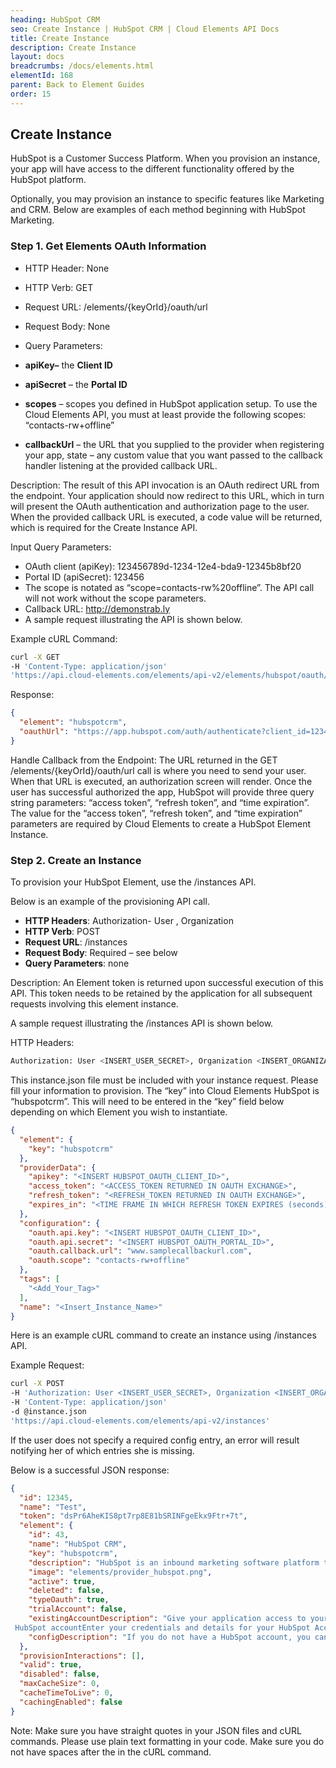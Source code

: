```yaml
---
heading: HubSpot CRM
seo: Create Instance | HubSpot CRM | Cloud Elements API Docs
title: Create Instance
description: Create Instance
layout: docs
breadcrumbs: /docs/elements.html
elementId: 168
parent: Back to Element Guides
order: 15
---
```


## Create Instance

HubSpot is a Customer Success Platform. When you provision an instance, your app will have access to the different functionality offered by the HubSpot platform.

Optionally, you may provision an instance to specific features like Marketing and CRM. Below are examples of each method beginning with HubSpot Marketing.

### Step 1. Get Elements OAuth Information

* HTTP Header: None
* HTTP Verb: GET
* Request URL: /elements/{keyOrId}/oauth/url
* Request Body: None
* Query Parameters:

* __apiKey–__ the __Client ID__
* __apiSecret__ – the __Portal ID__
* __scopes__ – scopes you defined in HubSpot application setup. To use the Cloud Elements API, you must at least provide the following scopes: “contacts-rw+offline”
* __callbackUrl__ – the URL that you supplied to the provider when registering your app, state – any custom value that you want passed to the callback handler listening at the provided callback URL.

Description: The result of this API invocation is an OAuth redirect URL from the endpoint. Your application should now redirect to this URL, which in turn will present the OAuth authentication and authorization page to the user. When the provided callback URL is executed, a code value will be returned, which is required for the Create Instance API.

Input Query Parameters:

* OAuth client (apiKey): 123456789d-1234-12e4-bda9-12345b8bf20
* Portal ID (apiSecret): 123456
* The scope is notated as “scope=contacts-rw%20offline”. The API call will not work without the scope parameters.
* Callback URL: http://demonstrab.ly
* A sample request illustrating the API is shown below.

Example cURL Command:

```bash
curl -X GET
-H 'Content-Type: application/json'
'https://api.cloud-elements.com/elements/api-v2/elements/hubspot/oauth/url?apiKey=123456789d-1234-12e4-bda9-12345b8bf20&apiSecret=123456&scope=contacts-rw%20offline&callbackUrl=http://demonstrab.ly'
```

Response:

```json
{
  "element": "hubspotcrm",
  "oauthUrl": "https://app.hubspot.com/auth/authenticate?client_id=123456789d-1234-12e4-bda9-12345b8bf20&portalId=123456&redirect_uri=http%3A%2F%2Fdemonstrab.ly&scope=contacts-rw%20offline"
}
```

Handle Callback from the Endpoint:
The URL returned in the GET /elements/{keyOrId}/oauth/url call is where you need to send your user. When that URL is executed, an authorization screen will render.
Once the user has successful authorized the app, HubSpot will provide three query string parameters: “access token”, “refresh token”, and “time expiration”. The value for the “access token”, “refresh token”, and “time expiration” parameters are required by Cloud Elements to create a HubSpot Element Instance.

### Step 2. Create an Instance

To provision your HubSpot Element, use the /instances API.

Below is an example of the provisioning API call.

* __HTTP Headers__: Authorization- User <user secret>, Organization <organization secret>
* __HTTP Verb__: POST
* __Request URL__: /instances
* __Request Body__: Required – see below
* __Query Parameters__: none

Description: An Element token is returned upon successful execution of this API. This token needs to be retained by the application for all subsequent requests involving this element instance.

A sample request illustrating the /instances API is shown below.

HTTP Headers:

```bash
Authorization: User <INSERT_USER_SECRET>, Organization <INSERT_ORGANIZATION_SECRET>

```
This instance.json file must be included with your instance request.  Please fill your information to provision.  The “key” into Cloud Elements HubSpot is “hubspotcrm”.  This will need to be entered in the “key” field below depending on which Element you wish to instantiate.

```json
{
  "element": {
    "key": "hubspotcrm"
  },
  "providerData": {
    "apikey": "<INSERT HUBSPOT_OAUTH_CLIENT_ID>",
    "access_token": "<ACCESS_TOKEN RETURNED IN OAUTH EXCHANGE>",
    "refresh_token": "<REFRESH_TOKEN RETURNED IN OAUTH EXCHANGE>",
    "expires_in": "<TIME FRAME IN WHICH REFRESH TOKEN EXPIRES (seconds)>"
  },
  "configuration": {
    "oauth.api.key": "<INSERT HUBSPOT_OAUTH_CLIENT_ID>",
    "oauth.api.secret": "<INSERT HUBSPOT_OAUTH_PORTAL_ID>",
    "oauth.callback.url": "www.samplecallbackurl.com",
    "oauth.scope": "contacts-rw+offline"
  },
  "tags": [
    "<Add_Your_Tag>"
  ],
  "name": "<Insert_Instance_Name>"
}
```

Here is an example cURL command to create an instance using /instances API.

Example Request:

```bash
curl -X POST
-H 'Authorization: User <INSERT_USER_SECRET>, Organization <INSERT_ORGANIZATION_SECRET>'
-H 'Content-Type: application/json'
-d @instance.json
'https://api.cloud-elements.com/elements/api-v2/instances'
```

If the user does not specify a required config entry, an error will result notifying her of which entries she is missing.

Below is a successful JSON response:

```json
{
  "id": 12345,
  "name": "Test",
  "token": "dsPr6AheKIS8pt7rp8E81bSRINFgeEkx9Ftr+7t",
  "element": {
    "id": 43,
    "name": "HubSpot CRM",
    "key": "hubspotcrm",
    "description": "HubSpot is an inbound marketing software platform that helps companies attract visitors, convert leads, and close customers.",
    "image": "elements/provider_hubspot.png",
    "active": true,
    "deleted": false,
    "typeOauth": true,
    "trialAccount": false,
    "existingAccountDescription": "Give your application access to your existing
 HubSpot accountEnter your credentials and details for your HubSpot Account",
    "configDescription": "If you do not have a HubSpot account, you can create one at HubSpot Signup"
  },
  "provisionInteractions": [],
  "valid": true,
  "disabled": false,
  "maxCacheSize": 0,
  "cacheTimeToLive": 0,
  "cachingEnabled": false
}
```

Note:  Make sure you have straight quotes in your JSON files and cURL commands.  Please use plain text formatting in your code.  Make sure you do not have spaces after the in the cURL command.

